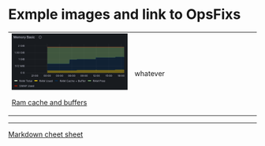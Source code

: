 # Exmple images and link to OpsFixs


<table><tr>
  <td width = 350>
<img src="https://github.com/dmfow/CheetSheetsOpsFixes/blob/main/Images/RamCacheAndBuffers.png" width=300>

[Ram cache and buffers](https://github.com/dmfow/CheetSheetsOpsFixes/blob/main/Linux%20Ram%20cache%20%2B%20Buffer)
</td>
<td width = 350>
whatever</td>
</tr></table>

---



[Markdown cheet sheet](https://github.com/dmfow/CheatSheets/blob/main/Github%20Markdown.md)


